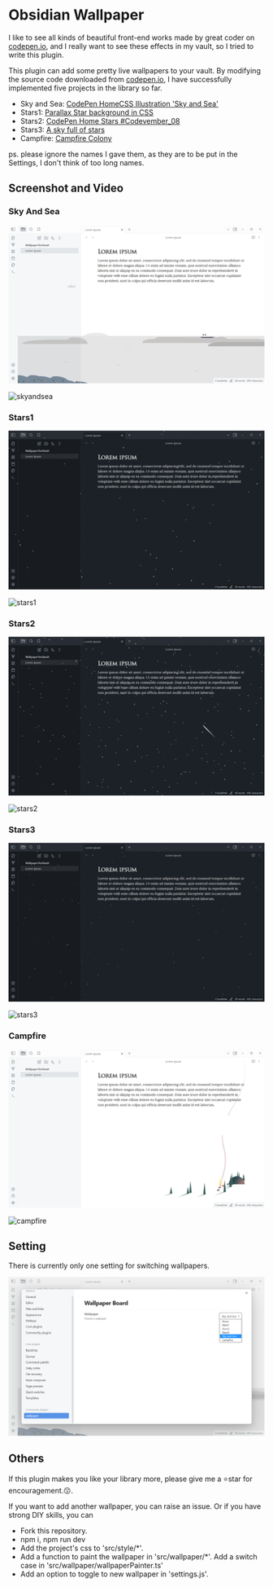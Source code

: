 # Obsidian Wallpaper

I like to see all kinds of beautiful front-end works made by great coder on [codepen.io](https://codepen.io/), and I really want to see these effects in my vault, so I tried to write this plugin. 

This plugin can add some pretty live wallpapers to your vault. By modifying the source code downloaded from [codepen.io](https://codepen.io/), I have successfully implemented five projects in the library so far.

- Sky and Sea: [CodePen HomeCSS Illustration 'Sky and Sea'](https://codepen.io/WhitePallet/details/YYmZEK)
- Stars1: [Parallax Star background in CSS](https://codepen.io/sarazond/pen/LYGbwj)
- Stars2: [CodePen Home
Stars #Codevember_08](https://codepen.io/johnbgarcia/pen/qqdgGp)
- Stars3: [A sky full of stars](https://codepen.io/jlnljn/pen/gRrOxM)
- Campfire: [Campfire Colony](https://codepen.io/jackiezen/pen/gOOgvOO?editors=1000)

ps. please ignore the names I gave them, as they are to be put in the Settings, I don't think of too long names.

## Screenshot and Video

### Sky And Sea

![skyandsea](assets/skyandsea.png)

![skyandsea](https://github.com/xhuajin/obsidian-wallpaper/assets/114134574/29a87435-0e21-42ca-b4d4-43911fa04b18)

### Stars1

![stars1](assets/stars1.png)

![stars1](https://github.com/xhuajin/obsidian-wallpaper/assets/114134574/173a7578-d43d-4937-bb83-a2b76dbbc11a)

### Stars2

![stars2](assets/stars2.png)

![stars2](https://github.com/xhuajin/obsidian-wallpaper/assets/114134574/3d0de151-e7b2-4b75-a5c5-336e71078bce)

### Stars3

![stars3](assets/stars3.png)

![stars3](https://github.com/xhuajin/obsidian-wallpaper/assets/114134574/072aa5b7-2335-48b3-b6ae-9a564590e2ff)

### Campfire

![campfire](assets/campfire.png)

![campfire](https://github.com/xhuajin/obsidian-wallpaper/assets/114134574/d0db5be0-66ac-4565-9782-e9cd0f8a9dd9)

## Setting

There is currently only one setting for switching wallpapers.

![setting-tab](assets/setting.png)

## Others

If this plugin makes you like your library more, please give me a ⭐star for encouragement.😗. 

If you want to add another wallpaper, you can raise an issue. Or if you have strong DIY skills, you can

- Fork this repository.
- npm i, npm run dev
- Add the project's css to 'src/style/*'.
- Add a function to paint the wallpaper in 'src/wallpaper/*'. Add a switch case in 'src/wallpaper/wallpaperPainter.ts'
- Add an option to toggle to new wallpaper in 'settings.js'.